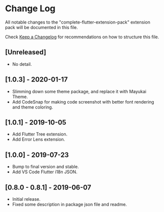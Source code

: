 # Change Log

All notable changes to the "complete-flutter-extension-pack" extension pack will be documented in this file.

Check [Keep a Changelog](http://keepachangelog.com/) for recommendations on how to structure this file.

## [Unreleased]

- No detail.

## [1.0.3] - 2020-01-17

- Slimming down some theme package, and replace it with Mayukai Theme.
- Add CodeSnap for making code screenshot with better font rendering and theme coloring.

## [1.0.1] - 2019-10-05

- Add Flutter Tree extension.
- Add Error Lens extension.

## [1.0.0] - 2019-07-23

- Bump to final version and stable.
- Add VS Code Flutter i18n JSON.

## [0.8.0 - 0.8.1] - 2019-06-07

- Initial release.
- Fixed some description in package json file and readme.

